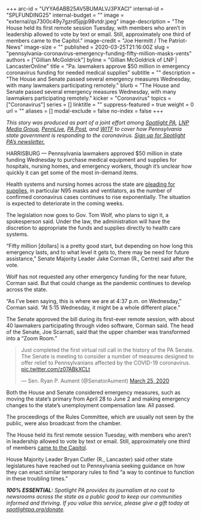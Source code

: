 +++
arc-id = "UYYA6ABB25AV5BUMALVJ3PXACI"
internal-id = "SPLFUNDING25"
internal-budget = ""
image = "external/qs7300c49y7gzrd5jpjp98vtdr.jpeg"
image-description = "The House held its first remote session Tuesday, with members who aren’t in leadership allowed to vote by text or email. Still, approximately one third of members came to the Capitol."
image-credit = "Joe Hermitt / The Patriot-News"
image-size = ""
published = 2020-03-25T21:16:00Z
slug = "pennsylvania-coronavirus-emergency-funding-fifty-million-masks-vents"
authors = ["Gillian McGoldrick"]
byline = "Gillian McGoldrick of LNP | LancasterOnline"
title = "Pa. lawmakers approve $50 million in emergency coronavirus funding for needed medical supplies"
subtitle = ""
description = "The House and Senate passed several emergency measures Wednesday, with many lawmakers participating remotely."
blurb = "The House and Senate passed several emergency measures Wednesday, with many lawmakers participating remotely."
kicker = "Coronavirus"
topics = ["Coronavirus"]
series = []
linktitle = ""
suppress-featured = true
weight = 0
url = ""
aliases = []
modal-exclude = false
no-index = false
+++

<i>This story was produced as part of a joint effort among </i><a href="https://www.spotlightpa.org/"><i>Spotlight PA</i></a><i>, </i><a href="https://lancasteronline.com/"><i>LNP Media Group</i></a><i>, </i><a href="https://www.pennlive.com/"><i>PennLive</i></a><i>, </i><a href="https://papost.org/"><i>PA Post</i></a><i>, and </i><a href="https://www.witf.org/"><i>WITF</i></a><i> to cover how Pennsylvania state government is responding to the coronavirus. </i><a href="https://www.spotlightpa.org/newsletters"><i>Sign up for Spotlight PA’s newsletter.</i></a>

HARRISBURG — Pennsylvania lawmakers approved $50 million in state funding Wednesday to purchase medical equipment and supplies for hospitals, nursing homes, and emergency workers, though it’s unclear how quickly it can get some of the most in-demand items.

Health systems and nursing homes across the state are <a href="https://www.spotlightpa.org/news/2020/03/pennsylvania-coronavirus-nursing-homes-health-care-workers/">pleading for supplies</a>, in particular N95 masks and ventilators, as the number of confirmed coronavirus cases continues to rise exponentially. The situation is expected to deteriorate in the coming weeks.

The legislation now goes to Gov. Tom Wolf, who plans to sign it, a spokesperson said. Under the law, the administration will have the discretion to appropriate the funds and supplies directly to health care systems.

“Fifty million [dollars] is a pretty good start, but depending on how long this emergency lasts, and to what level it gets to, there may be need for future assistance,” Senate Majority Leader Jake Corman (R., Centre) said after the vote.

Wolf has not requested any other emergency funding for the near future, Corman said. But that could change as the pandemic continues to develop across the state.

“As I’ve been saying, this is where we are at 4:37 p.m. on Wednesday,” Corman said. “At 5:15 Wednesday, it might be a whole different place.”

The Senate approved the bill during its first-ever remote session, with about 40 lawmakers participating through video software, Corman said. The head of the Senate, Joe Scarnati, said that the upper chamber was transformed into a “Zoom Room.”

<blockquote class="twitter-tweet"><p lang="en" dir="ltr">Just completed the first virtual roll call in the history of the PA Senate. The Senate is meeting to consider a number of measures designed to offer relief to Pennsylvanians affected by the COVID-19 coronavirus. <a href="https://t.co/z07ABkXCLt">pic.twitter.com/z07ABkXCLt</a></p>&mdash; Sen. Ryan P. Aument (@SenatorAument) <a href="https://twitter.com/SenatorAument/status/1242878958590406657?ref_src=twsrc%5Etfw">March 25, 2020</a></blockquote> <script async src="https://platform.twitter.com/widgets.js" charset="utf-8"></script>

Both the House and Senate considered emergency measures, such as moving the state’s primary from April 28 to June 2 and making emergency changes to the state’s unemployment compensation law. All passed.

The proceedings of the Rules Committee, which are usually not seen by the public, were also broadcast from the chamber.

The House held its first remote session Tuesday, with members who aren’t in leadership allowed to vote by text or email. Still, approximately one third of members <a href="https://www.spotlightpa.org/news/2020/03/pennsylvania-lawmakers-coronavirus-capitol-voting-remotely-social-distancing/" target="_blank">came to the Capitol</a>.

House Majority Leader Bryan Cutler (R., Lancaster) said other state legislatures have reached out to Pennsylvania seeking guidance on how they can enact similar temporary rules to find “a way to continue to function in these troubling times.”

<i><b>100% ESSENTIAL:</b></i><i> Spotlight PA provides its journalism at no cost to newsrooms across the state as a public good to keep our communities informed and thriving. If you value this service, please give a gift today at </i><a href="https://www.spotlightpa.org/donate"><i>spotlightpa.org/donate</i></a><i>.</i>

<script src="https://www.spotlightpa.org/embed.js" async></script><div data-spl-embed-version="1" data-spl-src="https://www.spotlightpa.org/embeds/tips/?tip_text=Do%20you%20have%20a%20tip%20about%20%3Cb%3Ehow%20Pa.'s%20government%20is%20responding%20to%20the%20coronavirus%3C%2Fb%3E%3F%20Tell%20us."></div>
